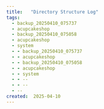 ```yaml
---
title:   "Directory Structure Log"
tags:
  - backup_20250410_075737
  - acupcakeshop
  - backup_20250410_075058
  - acupcakeshop
  - system
  - - backup_20250410_075737
  - - acupcakeshop
  - - backup_20250410_075058
  - - acupcakeshop
  - - system
  - - --
  - - --
  - --
created:  2025-04-10
---
```



